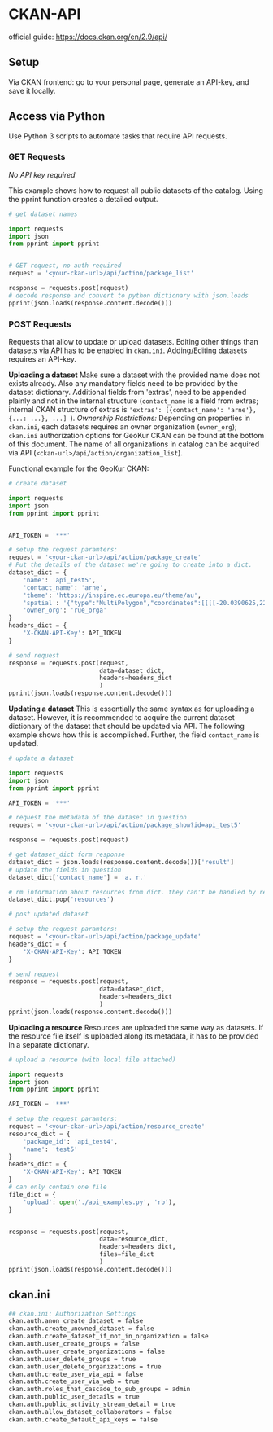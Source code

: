 # CKAN-API
official guide: https://docs.ckan.org/en/2.9/api/

## Setup

Via CKAN frontend: go to your personal page, generate an API-key, and save it locally.

## Access via Python

Use Python 3 scripts to automate tasks that require API requests.

### GET Requests

_No API key required_

This example shows how to request all public datasets of the catalog. Using the pprint function creates a detailed output.
```python
# get dataset names

import requests
import json
from pprint import pprint


# GET request, no auth required
request = '<your-ckan-url>/api/action/package_list'

response = requests.post(request)
# decode response and convert to python dictionary with json.loads
pprint(json.loads(response.content.decode()))
```

### POST Requests

Requests that allow to update or upload datasets. Editing other things than datasets via API has to be enabled in `ckan.ini`. Adding/Editing datasets requires an API-key.

__Uploading a dataset__ Make sure a dataset with the provided name does not exists already. Also any mandatory fields need to be provided by the dataset dictionary. Additional fields from 'extras', need to be appended plainly and not in the internal structure (`contact_name` is a field from extras; internal CKAN structure of extras is `'extras': [{contact_name': 'arne'}, {...: ...}, ...] `). 
_Ownership Restrictions:_ Depending on properties in `ckan.ini`, each datasets requires an owner organization (`owner_org`); `ckan.ini` authorization options for GeoKur CKAN can be found at the bottom of this document. The name of all organizations in catalog can be acquired via API (`<ckan-url>/api/action/organization_list`).

Functional example for the GeoKur CKAN:
```python
# create dataset

import requests
import json
from pprint import pprint


API_TOKEN = '***'

# setup the request paramters:
request = '<your-ckan-url>/api/action/package_create'
# Put the details of the dataset we're going to create into a dict.
dataset_dict = {
    'name': 'api_test5',
    'contact_name': 'arne',
    'theme': 'https://inspire.ec.europa.eu/theme/au',
    'spatial': '{"type":"MultiPolygon","coordinates":[[[[-20.0390625,22.05971981137765],[-20.0390625,58.14435341593962],[27.773437499999996,58.14435341593962],[27.773437499999996,22.05971981137765],[-20.0390625,22.05971981137765]]]]}',
    'owner_org': 'rue_orga'
}
headers_dict = {
    'X-CKAN-API-Key': API_TOKEN
}

# send request
response = requests.post(request,
                         data=dataset_dict,
                         headers=headers_dict
                         )
pprint(json.loads(response.content.decode()))
```
__Updating a dataset__ This is essentially the same syntax as for uploading a dataset. However, it is recommended to acquire the current dataset dictionary of the dataset that should be updated via API. The following example shows how this is accomplished. Further, the field `contact_name` is updated. 

```python
# update a dataset

import requests
import json
from pprint import pprint

API_TOKEN = '***'

# request the metadata of the dataset in question
request = '<your-ckan-url>/api/action/package_show?id=api_test5'

response = requests.post(request)

# get dataset_dict form response
dataset_dict = json.loads(response.content.decode())['result']
# update the fields in question
dataset_dict['contact_name'] = 'a. r.'

# rm information about resources from dict. they can't be handled by requests.post
dataset_dict.pop('resources')

# post updated dataset

# setup the request paramters:
request = '<your-ckan-url>/api/action/package_update'
headers_dict = {
    'X-CKAN-API-Key': API_TOKEN
}

# send request
response = requests.post(request,
                         data=dataset_dict,
                         headers=headers_dict
                         )
pprint(json.loads(response.content.decode()))
```

__Uploading a resource__ Resources are uploaded the same way as datasets. If the resource file itself is uploaded along its metadata, it has to be provided in a separate dictionary.

```python
# upload a resource (with local file attached)

import requests
import json
from pprint import pprint

API_TOKEN = '***'

# setup the request paramters:
request = '<your-ckan-url>/api/action/resource_create'
resource_dict = {
    'package_id': 'api_test4',
    'name': 'test5'
}
headers_dict = {
    'X-CKAN-API-Key': API_TOKEN
}
# can only contain one file
file_dict = {
    'upload': open('./api_examples.py', 'rb'),
}


response = requests.post(request,
                         data=resource_dict,
                         headers=headers_dict,
                         files=file_dict
                         )
pprint(json.loads(response.content.decode()))
```

## ckan.ini
```bash
## ckan.ini: Authorization Settings
ckan.auth.anon_create_dataset = false
ckan.auth.create_unowned_dataset = false
ckan.auth.create_dataset_if_not_in_organization = false
ckan.auth.user_create_groups = false
ckan.auth.user_create_organizations = false
ckan.auth.user_delete_groups = true
ckan.auth.user_delete_organizations = true
ckan.auth.create_user_via_api = false
ckan.auth.create_user_via_web = true
ckan.auth.roles_that_cascade_to_sub_groups = admin
ckan.auth.public_user_details = true
ckan.auth.public_activity_stream_detail = true
ckan.auth.allow_dataset_collaborators = false
ckan.auth.create_default_api_keys = false
```
